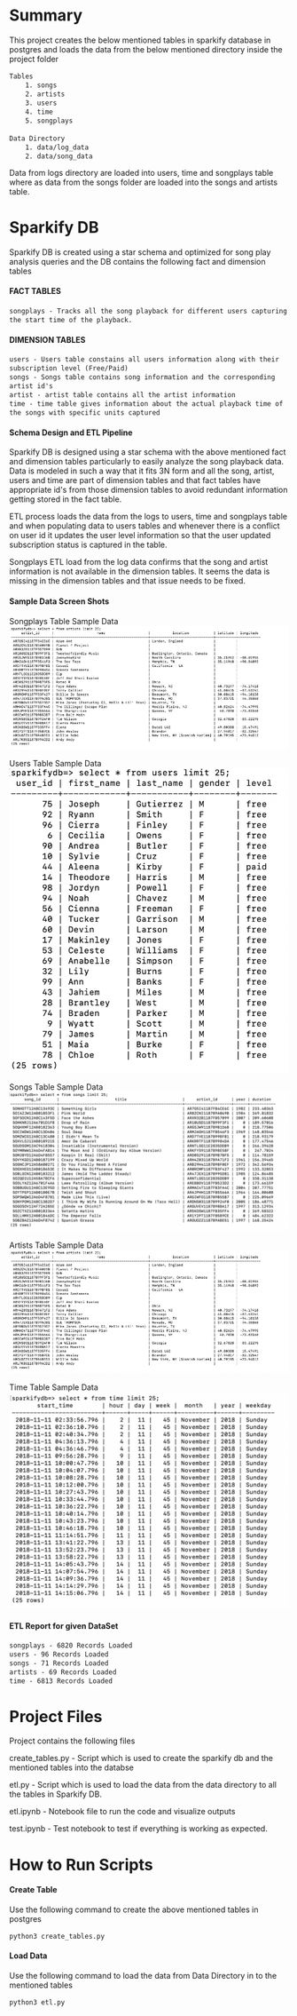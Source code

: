 # Summary
This project creates the below mentioned tables in sparkify database in postgres and loads the data from the below mentioned directory inside the project folder 

    Tables
        1. songs
        2. artists
        3. users
        4. time
        5. songplays
    
    Data Directory
        1. data/log_data
        2. data/song_data

Data from logs directory are loaded into users, time and songplays table where as data from the songs folder are loaded into the songs and artists table.

# Sparkify DB

Sparkify DB is created using a star schema and optimized for song play analysis queries and the DB contains the following fact and dimension tables

#### FACT TABLES 
    songplays - Tracks all the song playback for different users capturing the start time of the playback.

#### DIMENSION TABLES
    users - Users table constains all users information along with their subscription level (Free/Paid)
    songs - Songs table contains song information and the corresponding artist id's
    artist - artist table contains all the artist information 
    time - time table gives information about the actual playback time of the songs with specific units captured 

#### Schema Design and ETL Pipeline 
Sparkify DB is designed using a star schema with the above mentioned fact and dimension tables particularly to easily analyze the song playback data. Data is modeled in such a way that it fits 3N form and all the song, artist, users and time are part of dimension tables and that fact tables have appropriate id's from those dimension tables to avoid redundant information getting stored in the fact table.

ETL process loads the data from the logs to users, time and songplays table and when populating data to users tables and whenever there is a conflict on user id it updates the user level information so that the user updated subscription status is captured in the table.

Songplays ETL load from the log data confirms that the song and artist information is not available in the dimension tables. It seems the data is missing in the dimension tables and that issue needs to be fixed.

#### Sample Data Screen Shots
Songplays Table Sample Data
![ Songplays Table Sample Data](https://github.com/reachgopi/DEN.DataModeling.postgres/blob/develop/images/artists.png)

Users Table Sample Data
![User Table Sample Data](https://github.com/reachgopi/DEN.DataModeling.postgres/blob/develop/images/users.png)

Songs Table Sample Data
![Songs Table Sample Data](https://github.com/reachgopi/DEN.DataModeling.postgres/blob/develop/images/songs.png)

Artists Table Sample Data
![Artists Table Sample Data](https://github.com/reachgopi/DEN.DataModeling.postgres/blob/develop/images/artists.png)

Time Table Sample Data
![Time Table Sample Data](https://github.com/reachgopi/DEN.DataModeling.postgres/blob/develop/images/time.png)

#### ETL Report for given DataSet
    songplays - 6820 Records Loaded
    users - 96 Records Loaded
    songs - 71 Records Loaded
    artists - 69 Records Loaded
    time - 6813 Records Loaded 

# Project Files

Project contains the following files 

create_tables.py -  Script which is used to create the sparkify db and the mentioned tables into the databse

etl.py - Script which is used to load the data from the data directory to all the tables in Sparkify DB.

etl.ipynb -  Notebook file to run the code and visualize outputs 

test.ipynb - Test notebook to test if everything is working as expected.



# How to Run Scripts

#### Create Table
Use the following command to create the above mentioned tables in postgres 
    
    python3 create_tables.py

#### Load Data
Use the following command to load the data from Data Directory in to the mentioned tables

    python3 etl.py
